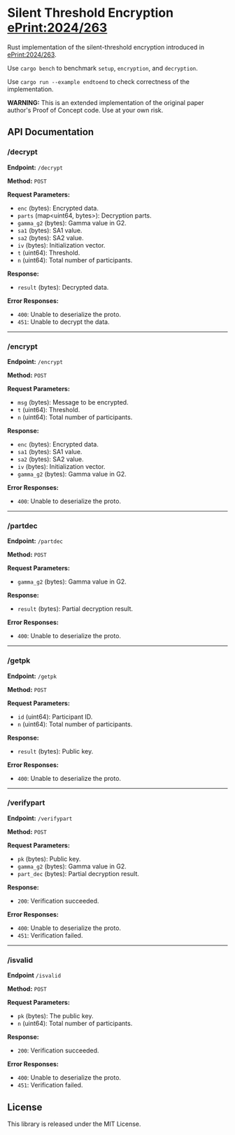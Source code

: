 # Silent Threshold Encryption [ePrint:2024/263](https://eprint.iacr.org/2024/263)

Rust implementation of the silent-threshold encryption introduced in [ePrint:2024/263](https://eprint.iacr.org/2024/263).

Use ```cargo bench``` to benchmark `setup`, `encryption`, and `decryption`.

Use ```cargo run --example endtoend``` to check correctness of the implementation.

**WARNING:** This is an extended implementation of the original paper author's Proof of Concept code. Use at your own risk.

## API Documentation

### /decrypt

**Endpoint:** `/decrypt`

**Method:** `POST`

**Request Parameters:**

- `enc` (bytes): Encrypted data.
- `parts` (map<uint64, bytes>): Decryption parts.
- `gamma_g2` (bytes): Gamma value in G2.
- `sa1` (bytes): SA1 value.
- `sa2` (bytes): SA2 value.
- `iv` (bytes): Initialization vector.
- `t` (uint64): Threshold.
- `n` (uint64): Total number of participants.

**Response:**

- `result` (bytes): Decrypted data.

**Error Responses:**

- `400`: Unable to deserialize the proto.
- `451`: Unable to decrypt the data.

---

### /encrypt

**Endpoint:** `/encrypt`

**Method:** `POST`

**Request Parameters:**

- `msg` (bytes): Message to be encrypted.
- `t` (uint64): Threshold.
- `n` (uint64): Total number of participants.

**Response:**

- `enc` (bytes): Encrypted data.
- `sa1` (bytes): SA1 value.
- `sa2` (bytes): SA2 value.
- `iv` (bytes): Initialization vector.
- `gamma_g2` (bytes): Gamma value in G2.

**Error Responses:**

- `400`: Unable to deserialize the proto.

---

### /partdec

**Endpoint:** `/partdec`

**Method:** `POST`

**Request Parameters:**

- `gamma_g2` (bytes): Gamma value in G2.

**Response:**

- `result` (bytes): Partial decryption result.

**Error Responses:**

- `400`: Unable to deserialize the proto.

---

### /getpk

**Endpoint:** `/getpk`

**Method:** `POST`

**Request Parameters:**

- `id` (uint64): Participant ID.
- `n` (uint64): Total number of participants.

**Response:**

- `result` (bytes): Public key.

**Error Responses:**

- `400`: Unable to deserialize the proto.

---

### /verifypart

**Endpoint:** `/verifypart`

**Method:** `POST`

**Request Parameters:**

- `pk` (bytes): Public key.
- `gamma_g2` (bytes): Gamma value in G2.
- `part_dec` (bytes): Partial decryption result.

**Response:**

- `200`: Verification succeeded.

**Error Responses:**

- `400`: Unable to deserialize the proto.
- `451`: Verification failed.

---

### /isvalid

**Endpoint** `/isvalid`

**Method:** `POST`

**Request Parameters:**

- `pk` (bytes): The public key.
- `n` (uint64): Total number of participants.

**Response:**

- `200`: Verification succeeded.

**Error Responses:**

- `400`: Unable to deserialize the proto.
- `451`: Verification failed.

## License
This library is released under the MIT License.
